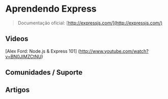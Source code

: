 # Aprendendo Express

> Documentação oficial: [http://expressjs.com/](http://expressjs.com/)

## Videos

[Alex Ford: Node.js & Express 101] (http://www.youtube.com/watch?v=BN0JlMZCtNU)

## Comunidades / Suporte

## Artigos
